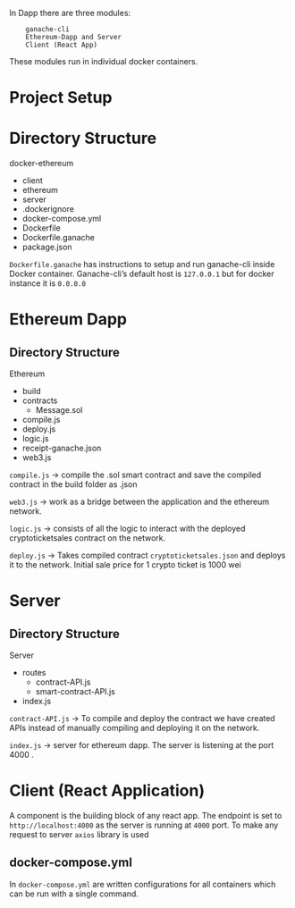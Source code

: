 In Dapp there are three modules:
```
    ganache-cli
    Ethereum-Dapp and Server
    Client (React App)
```


These modules run in individual docker containers.

# Project Setup

# Directory Structure

docker-ethereum
- client
- ethereum
- server
- .dockerignore
- docker-compose.yml
- Dockerfile
- Dockerfile.ganache
- package.json


`Dockerfile.ganache` has instructions to setup and run ganache-cli inside Docker container. Ganache-cli’s default host is `127.0.0.1` but for docker instance it is `0.0.0.0`

# Ethereum Dapp

## Directory Structure

Ethereum
- build
- contracts
  - Message.sol
- compile.js
- deploy.js
- logic.js
- receipt-ganache.json
- web3.js

`compile.js` -> compile the .sol smart contract and save the compiled contract in the build folder as .json 

`web3.js` -> work as a bridge between the application and the ethereum network.

`logic.js` -> consists of all the logic to interact with the deployed cryptoticketsales contract on the network.

`deploy.js` -> Takes compiled contract `cryptoticketsales.json` and deploys it to the network. Initial sale price for 1 crypto ticket is 1000 wei


# Server

## Directory Structure

Server
- routes
  - contract-API.js
  - smart-contract-API.js
- index.js

`contract-API.js` -> To compile and deploy the contract we have created APIs instead of manually compiling and deploying it on the network.

`index.js` -> server for ethereum dapp. The server is listening at the port 4000 .


# Client (React Application)

A component is the building block of any react app. The endpoint is set to `http://localhost:4000` as the server is running at `4000` port. To make any request to server `axios` library is used


## docker-compose.yml

In `docker-compose.yml` are written configurations for all containers which can be run with a single command.